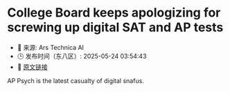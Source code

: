 # College Board keeps apologizing for screwing up digital SAT and AP tests
- 📅 来源: Ars Technica AI
- 🕒 发布时间（东八区）: 2025-05-24 03:54:43
- 🔗 [原文链接](https://arstechnica.com/culture/2025/05/college-board-keeps-apologizing-for-screwing-up-digital-sat-and-ap-tests/)

AP Psych is the latest casualty of digital snafus.